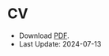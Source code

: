 # CV

- Download [PDF](https://raw.githubusercontent.com/jiunbae/curriculum-vitae/master/cv.pdf).
- Last Update: 2024-07-13
